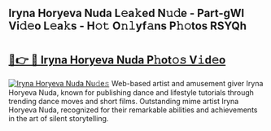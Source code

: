 ## Iryna Horyeva Nuda L𝚎a𝚔ed N𝚞𝚍e - Part-gWl Vi𝚍𝚎o L𝚎a𝚔s - H𝚘𝚝 O𝚗𝚕yf𝚊ns P𝚑𝚘tos RSYQh

# <h2><a href="http://kf0e5i.oniu.top/?m=Iryna+Horyeva+Nuda">🔗👉 🔴 Iryna Horyeva Nuda P𝚑ot𝚘𝚜 V𝚒d𝚎o</a></h2>

[![Iryna Horyeva Nuda Nu𝚍e𝚜](https://i.imgur.com/0qMVB7G.gif)](http://kf0e5i.oniu.top/?m=Iryna+Horyeva+Nuda)
Web-based artist and amusement giver Iryna Horyeva Nuda, known for publishing dance and lifestyle tutorials through trending dance moves and short films. Outstanding mime artist Iryna Horyeva Nuda, recognized for their remarkable abilities and achievements in the art of silent storytelling.  
